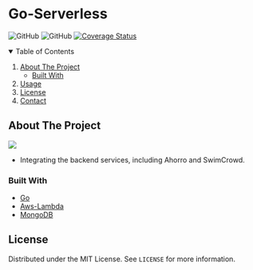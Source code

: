 # Go-Serverless
![GitHub](https://img.shields.io/github/workflow/status/noobj/go-serverless-services-integration/Go?style=plastic)  ![GitHub](https://img.shields.io/github/license/noobj/go-serverless-services-integration?color=blue&style=plastic) [![Coverage Status](https://coveralls.io/repos/github/noobj/go-serverless-services/badge.svg?branch=main)](https://coveralls.io/github/noobj/go-serverless-services?branch=main)
<!-- TABLE OF CONTENTS -->
<details open="open">
  <summary>Table of Contents</summary>
  <ol>
    <li>
      <a href="#about-the-project">About The Project</a>
      <ul>
        <li><a href="#built-with">Built With</a></li>
      </ul>
    </li>
    <li><a href="#usage">Usage</a></li>
    <li><a href="#license">License</a></li>
    <li><a href="#contact">Contact</a></li>
  </ol>
</details>

<!-- ABOUT THE PROJECT -->
## About The Project

<img src="https://miro.medium.com/max/1400/1*-CjH_wFqSuEYlkILQDZeaQ.png">

* Integrating the backend services, including Ahorro and SwimCrowd.

### Built With

* [Go](https://go.dev/)
* [Aws-Lambda](https://aws.amazon.com/lambda/)
* [MongoDB](https://www.mongodb.com/docs/drivers/go/current/)

<!-- LICENSE -->
## License

Distributed under the MIT License. See `LICENSE` for more information.
